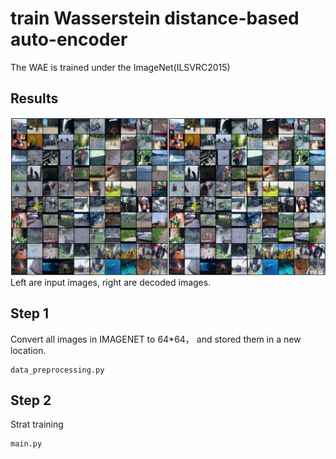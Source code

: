 # train Wasserstein distance-based auto-encoder

The WAE is trained under the ImageNet(ILSVRC2015)

## Results
![image](https://github.com/wahahamyt/train_WAE/blob/main/demo.jpg)
Left are input images, right are decoded images.

## Step 1

Convert all images in IMAGENET to 64*64， and stored them in a new location.
```pyton
data_preprocessing.py
```

## Step 2

Strat training
```python
main.py
```


